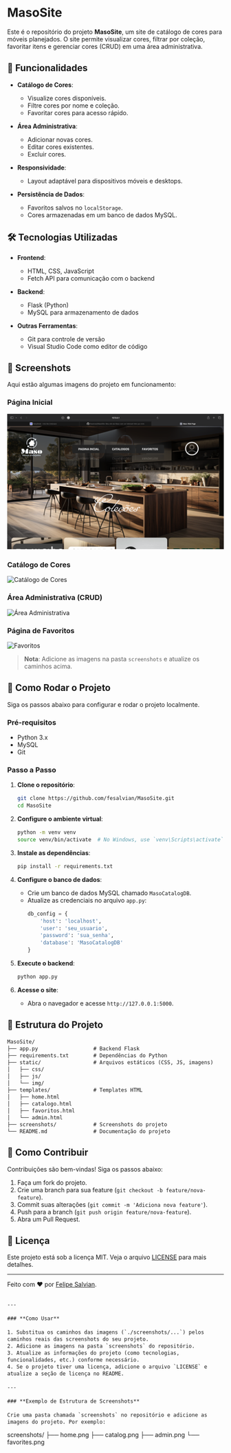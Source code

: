 # MasoSite

Este é o repositório do projeto **MasoSite**, um site de catálogo de cores para móveis planejados. O site permite visualizar cores, filtrar por coleção, favoritar itens e gerenciar cores (CRUD) em uma área administrativa.

## 🚀 Funcionalidades

- **Catálogo de Cores**:
  - Visualize cores disponíveis.
  - Filtre cores por nome e coleção.
  - Favoritar cores para acesso rápido.

- **Área Administrativa**:
  - Adicionar novas cores.
  - Editar cores existentes.
  - Excluir cores.

- **Responsividade**:
  - Layout adaptável para dispositivos móveis e desktops.

- **Persistência de Dados**:
  - Favoritos salvos no `localStorage`.
  - Cores armazenadas em um banco de dados MySQL.

## 🛠️ Tecnologias Utilizadas

- **Frontend**:
  - HTML, CSS, JavaScript
  - Fetch API para comunicação com o backend

- **Backend**:
  - Flask (Python)
  - MySQL para armazenamento de dados

- **Outras Ferramentas**:
  - Git para controle de versão
  - Visual Studio Code como editor de código

## 📸 Screenshots

Aqui estão algumas imagens do projeto em funcionamento:

### Página Inicial
![Página Inicial](./screenshots/home.png)

### Catálogo de Cores
![Catálogo de Cores](./screenshots/catalog.png)

### Área Administrativa (CRUD)
![Área Administrativa](./screenshots/admin.png)

### Página de Favoritos
![Favoritos](./screenshots/favorites.png)

> **Nota**: Adicione as imagens na pasta `screenshots` e atualize os caminhos acima.

## 🚀 Como Rodar o Projeto

Siga os passos abaixo para configurar e rodar o projeto localmente.

### Pré-requisitos

- Python 3.x
- MySQL
- Git

### Passo a Passo

1. **Clone o repositório**:
   ```bash
   git clone https://github.com/fesalvian/MasoSite.git
   cd MasoSite
   ```

2. **Configure o ambiente virtual**:
   ```bash
   python -m venv venv
   source venv/bin/activate  # No Windows, use `venv\Scripts\activate`
   ```

3. **Instale as dependências**:
   ```bash
   pip install -r requirements.txt
   ```

4. **Configure o banco de dados**:
   - Crie um banco de dados MySQL chamado `MasoCatalogDB`.
   - Atualize as credenciais no arquivo `app.py`:
     ```python
     db_config = {
         'host': 'localhost',
         'user': 'seu_usuario',
         'password': 'sua_senha',
         'database': 'MasoCatalogDB'
     }
     ```

5. **Execute o backend**:
   ```bash
   python app.py
   ```

6. **Acesse o site**:
   - Abra o navegador e acesse `http://127.0.0.1:5000`.

## 📂 Estrutura do Projeto

```
MasoSite/
├── app.py                  # Backend Flask
├── requirements.txt        # Dependências do Python
├── static/                 # Arquivos estáticos (CSS, JS, imagens)
│   ├── css/
│   ├── js/
│   └── img/
├── templates/              # Templates HTML
│   ├── home.html
│   ├── catalogo.html
│   ├── favoritos.html
│   └── admin.html
├── screenshots/            # Screenshots do projeto
└── README.md               # Documentação do projeto
```

## 🤝 Como Contribuir

Contribuições são bem-vindas! Siga os passos abaixo:

1. Faça um fork do projeto.
2. Crie uma branch para sua feature (`git checkout -b feature/nova-feature`).
3. Commit suas alterações (`git commit -m 'Adiciona nova feature'`).
4. Push para a branch (`git push origin feature/nova-feature`).
5. Abra um Pull Request.

## 📄 Licença

Este projeto está sob a licença MIT. Veja o arquivo [LICENSE](LICENSE) para mais detalhes.

---

Feito com ❤️ por [Felipe Salvian](https://github.com/fesalvian).
```

---

### **Como Usar**

1. Substitua os caminhos das imagens (`./screenshots/...`) pelos caminhos reais das screenshots do seu projeto.
2. Adicione as imagens na pasta `screenshots` do repositório.
3. Atualize as informações do projeto (como tecnologias, funcionalidades, etc.) conforme necessário.
4. Se o projeto tiver uma licença, adicione o arquivo `LICENSE` e atualize a seção de licença no README.

---

### **Exemplo de Estrutura de Screenshots**

Crie uma pasta chamada `screenshots` no repositório e adicione as imagens do projeto. Por exemplo:

```
screenshots/
├── home.png
├── catalog.png
├── admin.png
└── favorites.png
```
